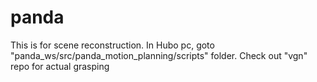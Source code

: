 # panda
This is for scene reconstruction. In Hubo pc, goto "panda_ws/src/panda_motion_planning/scripts" folder.
Check out "vgn" repo for actual grasping
